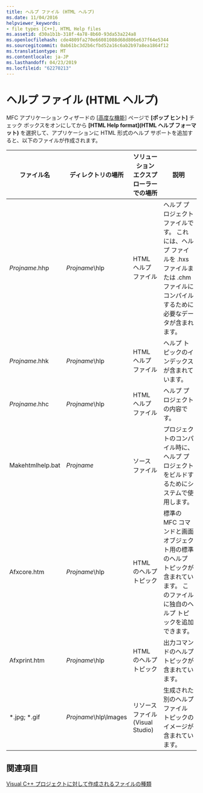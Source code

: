 ```yaml
---
title: ヘルプ ファイル (HTML ヘルプ)
ms.date: 11/04/2016
helpviewer_keywords:
- file types [C++], HTML Help files
ms.assetid: d30a1b1b-318f-4a78-8b60-93da53a224a8
ms.openlocfilehash: cde4809fa270e66081088d68d806e637f64e5344
ms.sourcegitcommit: 0ab61bc3d2b6cfbd52a16c6ab2b97a8ea1864f12
ms.translationtype: MT
ms.contentlocale: ja-JP
ms.lasthandoff: 04/23/2019
ms.locfileid: "62270213"
---
```

# <a name="help-files-html-help"></a>ヘルプ ファイル (HTML ヘルプ)

MFC アプリケーション ウィザードの [[高度な機能]](../../mfc/reference/advanced-features-mfc-application-wizard.md) ページで **[ポップ ヒント]** チェック ボックスをオンにしてから **[HTML Help format]\(HTML ヘルプ フォーマット\)** を選択して、アプリケーションに HTML 形式のヘルプ サポートを追加すると、以下のファイルが作成されます。

|ファイル名|ディレクトリの場所|ソリューション エクスプローラーでの場所|説明|
|---------------|------------------------|--------------------------------|-----------------|
|*Projname*.hhp|*Projname*\hlp|HTML ヘルプ ファイル|ヘルプ プロジェクト ファイルです。 これには、ヘルプ ファイルを .hxs ファイルまたは .chm ファイルにコンパイルするために必要なデータが含まれます。|
|*Projname*.hhk|*Projname*\hlp|HTML ヘルプ ファイル|ヘルプ トピックのインデックスが含まれています。|
|*Projname*.hhc|*Projname*\hlp|HTML ヘルプ ファイル|ヘルプ プロジェクトの内容です。|
|Makehtmlhelp.bat|*Projname*|ソース ファイル|プロジェクトのコンパイル時に、ヘルプ プロジェクトをビルドするためにシステムで使用します。|
|Afxcore.htm|*Projname*\hlp|HTML のヘルプ トピック|標準の MFC コマンドと画面オブジェクト用の標準のヘルプ トピックが含まれています。 このファイルに独自のヘルプ トピックを追加できます。|
|Afxprint.htm|*Projname*\hlp|HTML のヘルプ トピック|出力コマンドのヘルプ トピックが含まれています。|
|*.jpg; \*.gif|*Projname*\hlp\Images|リソース ファイル (Visual Studio)|生成された別のヘルプ ファイル トピックのイメージが含まれています。|

## <a name="see-also"></a>関連項目

[Visual C++ プロジェクトに対して作成されるファイルの種類](file-types-created-for-visual-cpp-projects.md)
